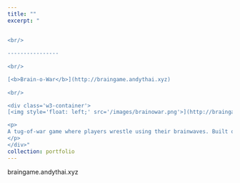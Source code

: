```yaml
---
title: ""
excerpt: "  
  
  
<br/>  

----------------
  
<br/>  

[<b>Brain-o-War</b>](http://braingame.andythai.xyz)
  
<br/>

<div class='w3-container'>
[<img style='float: left;' src='/images/brainowar.png'>](http://braingame.andythai.xyz)

<p>
A tug-of-war game where players wrestle using their brainwaves. Built on a rendering engine made from scratch with a simple bot agent of varying difficulties and interfaces with the Neurosky MindWave headset API.<br/>
</p>
</div>"
collection: portfolio
---
```


braingame.andythai.xyz
